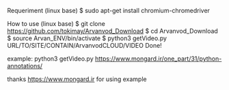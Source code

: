 
Requeriment (linux base)
$ sudo apt-get install chromium-chromedriver

How to use (linux base)
$ git clone https://github.com/tokimay/Arvanvod_Download
$ cd Arvanvod_Download
$ source Arvan_ENV/bin/activate
$ python3 getVideo.py URL/TO/SITE/CONTAIN/ArvanvodCLOUD/VIDEO
Done!

example:
python3 getVideo.py https://www.mongard.ir/one_part/31/python-annotations/

thanks https://www.mongard.ir for using example
